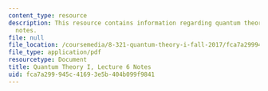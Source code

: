 ```yaml
---
content_type: resource
description: This resource contains information regarding quantum theory I, lecture
  notes.
file: null
file_location: /coursemedia/8-321-quantum-theory-i-fall-2017/fca7a299945c41693e5b404b099f9841_MIT8_321F17_lec6.pdf
file_type: application/pdf
resourcetype: Document
title: Quantum Theory I, Lecture 6 Notes
uid: fca7a299-945c-4169-3e5b-404b099f9841
---
```

